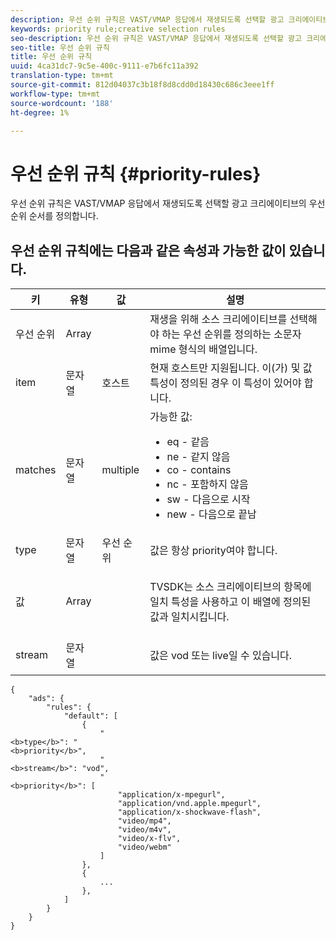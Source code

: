 ```yaml
---
description: 우선 순위 규칙은 VAST/VMAP 응답에서 재생되도록 선택할 광고 크리에이티브의 우선 순위 순서를 정의합니다.
keywords: priority rule;creative selection rules
seo-description: 우선 순위 규칙은 VAST/VMAP 응답에서 재생되도록 선택할 광고 크리에이티브의 우선 순위 순서를 정의합니다.
seo-title: 우선 순위 규칙
title: 우선 순위 규칙
uuid: 4ca31dc7-9c5e-400c-9111-e7b6fc11a392
translation-type: tm+mt
source-git-commit: 812d04037c3b18f8d8cdd0d18430c686c3eee1ff
workflow-type: tm+mt
source-wordcount: '188'
ht-degree: 1%

---
```



# 우선 순위 규칙 {#priority-rules}

우선 순위 규칙은 VAST/VMAP 응답에서 재생되도록 선택할 광고 크리에이티브의 우선 순위 순서를 정의합니다.

## 우선 순위 규칙에는 다음과 같은 속성과 가능한 값이 있습니다.

<table id="table_ljp_tgx_hz">  
 <thead> 
  <tr> 
   <th class="entry"> 키</th> 
   <th class="entry"> 유형</th> 
   <th class="entry"> 값</th> 
   <th class="entry"> 설명</th> 
  </tr> 
 </thead>
 <tbody> 
  <tr> 
   <td><span class="codeph"> 우선 순위</span></td> 
   <td><span class="codeph"> Array</span></td> 
   <td></td> 
   <td> 재생을 위해 소스 크리에이티브를 선택해야 하는 우선 순위를 정의하는 소문자 mime 형식의 배열입니다.</td> 
  </tr> 
  <tr> 
   <td><span class="codeph"> item</span></td> 
   <td><span class="codeph"> 문자열</span></td> 
   <td><span class="codeph"> 호스트</span></td> 
   <td>현재 <span class="codeph"> 호스트</span>만 지원됩니다. <span class="codeph">이(가) </span> 및 <span class="codeph"> 값</span> 특성이 정의된 경우 이 특성이 있어야 합니다.</td> 
  </tr> 
  <tr> 
   <td><span class="codeph"> matches</span></td> 
   <td><span class="codeph"> 문자열</span></td> 
   <td><span class="codeph"> multiple</span></td> 
   <td>가능한 값:
    <ul id="ul_tnf_2hx_hz"> 
     <li><span class="codeph"> eq</span> - 같음</li> 
     <li><span class="codeph"> ne</span>  - 같지 않음</li> 
     <li><span class="codeph"> co</span> - contains</li> 
     <li><span class="codeph"> nc</span>  - 포함하지 않음</li> 
     <li><span class="codeph"> sw</span>  - 다음으로 시작</li> 
     <li><span class="codeph"> new</span>  - 다음으로 끝남</li> 
    </ul></td> 
  </tr> 
  <tr> 
   <td><span class="codeph"> type</span></td> 
   <td><span class="codeph"> 문자열</span></td> 
   <td><span class="codeph"> 우선 순위</span></td> 
   <td>값은 항상 <span class="codeph"> priority</span>여야 합니다.</td> 
  </tr> 
  <tr> 
   <td><span class="codeph"> 값</span></td> 
   <td><span class="codeph"> Array</span></td> 
   <td></td> 
   <td> <p>TVSDK는 소스 크리에이티브의 <span class="codeph"> 항목</span>에 <span class="codeph"> 일치</span> 특성을 사용하고 이 배열에 정의된 값과 일치시킵니다.</p> </td> 
  </tr> 
  <tr> 
   <td><span class="codeph"> stream</span></td> 
   <td><span class="codeph"> 문자열</span></td> 
   <td></td> 
   <td> <p>값은 <span class="codeph"> vod</span> 또는 <span class="codeph"> live</span>일 수 있습니다.</p> </td> 
  </tr> 
 </tbody> 
</table>

```
{
    "ads": {
        "rules": {
            "default": [
                {
                    "
<b>type</b>": "
<b>priority</b>",
                    "
<b>stream</b>": "vod",
                    "
<b>priority</b>": [
                        "application/x-mpegurl",
                        "application/vnd.apple.mpegurl",
                        "application/x-shockwave-flash",
                        "video/mp4",
                        "video/m4v",
                        "video/x-flv",
                        "video/webm"
                    ]
                },
                {
                    ...
                },
            ]
        }
    }
}
```

